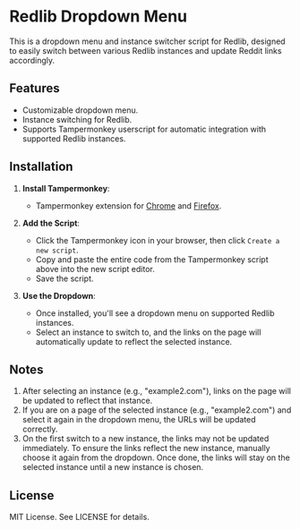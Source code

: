 # Redlib Dropdown Menu

This is a dropdown menu and instance switcher script for Redlib, designed to easily switch between various Redlib instances and update Reddit links accordingly.

## Features
- Customizable dropdown menu.
- Instance switching for Redlib.
- Supports Tampermonkey userscript for automatic integration with supported Redlib instances.

## Installation
1. **Install Tampermonkey**:
   - Tampermonkey extension for [Chrome](https://tampermonkey.net/chrome) and [Firefox](https://tampermonkey.net/firefox).

2. **Add the Script**:
   - Click the Tampermonkey icon in your browser, then click `Create a new script`.
   - Copy and paste the entire code from the Tampermonkey script above into the new script editor.
   - Save the script.

3. **Use the Dropdown**:
   - Once installed, you'll see a dropdown menu on supported Redlib instances.
   - Select an instance to switch to, and the links on the page will automatically update to reflect the selected instance.

## Notes
1. After selecting an instance (e.g., "example2.com"), links on the page will be updated to reflect that instance.
2. If you are on a page of the selected instance (e.g., "example2.com") and select it again in the dropdown menu, the URLs will be updated correctly.
3. On the first switch to a new instance, the links may not be updated immediately. To ensure the links reflect the new instance, manually choose it again from the dropdown. Once done, the links will stay on the selected instance until a new instance is chosen.

## License
MIT License. See LICENSE for details.
